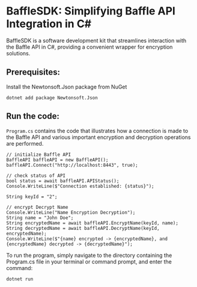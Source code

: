 # BaffleSDK: Simplifying Baffle API Integration in C#

BaffleSDK is a software development kit that streamlines interaction with the Baffle API in C#, providing a convenient wrapper for encryption solutions.

## Prerequisites:
Install the Newtonsoft.Json package from NuGet

`dotnet add package Newtonsoft.Json`

## Run the code:

`Program.cs`  contains the code that illustrates how a connection is made to the Baffle API and various important encryption and decryption operations are performed.

```
// initialize Baffle API
BaffleAPI baffleAPI = new BaffleAPI();
baffleAPI.Connect("http://localhost:8443", true);

// check status of API
bool status = await baffleAPI.APIStatus();
Console.WriteLine($"Connection established: {status}");

String keyId = "2";

// encrypt Decrypt Name
Console.WriteLine("Name Encryption Decryption");
String name = "John Doe";
String encryptedName = await baffleAPI.EncryptName(keyId, name);
String decryptedName = await baffleAPI.DecryptName(keyId, encryptedName);
Console.WriteLine($"{name} encrypted -> {encryptedName}, and  {encryptedName} decrypted -> {decryptedName}");

```

To run the program, simply navigate to the directory containing the Program.cs file in your terminal or command prompt, and enter the command:

`dotnet run`

